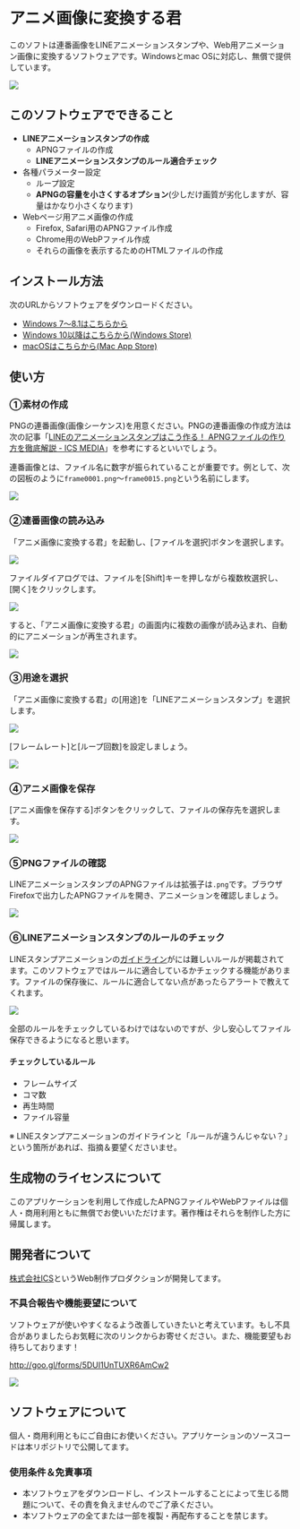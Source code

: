 # アニメ画像に変換する君

このソフトは連番画像をLINEアニメーションスタンプや、Web用アニメーション画像に変換するソフトウェアです。Windowsとmac OSに対応し、無償で提供しています。


![](imgs/help-thumb.png)


## このソフトウェアでできること

- **LINEアニメーションスタンプの作成**
  - APNGファイルの作成
  - **LINEアニメーションスタンプのルール適合チェック**
- 各種パラメーター設定
  - ループ設定
  - **APNGの容量を小さくするオプション**(少しだけ画質が劣化しますが、容量はかなり小さくなります)
- Webページ用アニメ画像の作成
  - Firefox, Safari用のAPNGファイル作成
  - Chrome用のWebPファイル作成
  - それらの画像を表示するためのHTMLファイルの作成

## インストール方法

次のURLからソフトウェアをダウンロードください。

- [Windows 7〜8.1はこちらから](https://github.com/ics-creative/160609_animation-image-generator/blob/master/help/Help_Windows.md)
- [Windows 10以降はこちらから(Windows Store)](https://www.microsoft.com/ja-jp/p/%E3%82%A2%E3%83%8B%E3%83%A1%E7%94%BB%E5%83%8F%E3%81%AB%E5%A4%89%E6%8F%9B%E3%81%99%E3%82%8B%E5%90%9B/9n36kvc52st9?activetab)
- [macOSはこちらから(Mac App Store)](https://itunes.apple.com/jp/app/anime-hua-xiangni-bian-huansuru/id1127676902?mt=12)

## 使い方

### ①素材の作成

PNGの連番画像(画像シーケンス)を用意ください。PNGの連番画像の作成方法は次の記事「[LINEのアニメーションスタンプはこう作る！ APNGファイルの作り方を徹底解説 - ICS MEDIA](https://ics.media/entry/12268/2)」を参考にするといいでしょう。

連番画像とは、ファイル名に数字が振られていることが重要です。例として、次の図板のように`frame0001.png`〜`frame0015.png`という名前にします。

![](https://ics.media/wp-content/uploads/2016/06/160603_line_stamp_06.jpg)

### ②連番画像の読み込み

「アニメ画像に変換する君」を起動し、[ファイルを選択]ボタンを選択します。

![](imgs/help-step-file-select.png)


ファイルダイアログでは、ファイルを[Shift]キーを押しながら複数枚選択し、[開く]をクリックします。


![](imgs/help-step-file-select-finder.png)

すると、「アニメ画像に変換する君」の画面内に複数の画像が読み込まれ、自動的にアニメーションが再生されます。

![](imgs/help-step-imported.png)

### ③用途を選択

「アニメ画像に変換する君」の[用途]を「LINEアニメーションスタンプ」を選択します。

![](imgs/help-select-preset.png)

[フレームレート]と[ループ回数]を設定しましょう。

![](imgs/help-set-anim.png)

### ④アニメ画像を保存

[アニメ画像を保存する]ボタンをクリックして、ファイルの保存先を選択します。

![](imgs/help-save.png)

### ⑤PNGファイルの確認

LINEアニメーションスタンプのAPNGファイルは拡張子は`.png`です。ブラウザFirefoxで出力したAPNGファイルを開き、アニメーションを確認しましょう。

![](imgs/help-firefox.png)

### ⑥LINEアニメーションスタンプのルールのチェック

LINEスタンプアニメーションの[ガイドライン](https://creator.line.me/ja/guideline/animationsticker/detail/)がには難しいルールが掲載されてます。このソフトウェアではルールに適合しているかチェックする機能があります。ファイルの保存後に、ルールに適合してない点があったらアラートで教えてくれます。

![](imgs/help-validate.png)

全部のルールをチェックしているわけではないのですが、少し安心してファイル保存できるようになると思います。

#### チェックしているルール

- フレームサイズ
- コマ数
- 再生時間
- ファイル容量

※ LINEスタンプアニメーションのガイドラインと「ルールが違うんじゃない？」という箇所があれば、指摘＆要望くださいませ。

## 生成物のライセンスについて

このアプリケーションを利用して作成したAPNGファイルやWebPファイルは個人・商用利用ともに無償でお使いいただけます。著作権はそれらを制作した方に帰属します。



## 開発者について

[株式会社ICS](https://ics.media/)というWeb制作プロダクションが開発してます。


### 不具合報告や機能要望について

ソフトウェアが使いやすくなるよう改善していきたいと考えています。もし不具合がありましたらお気軽に次のリンクからお寄せください。また、機能要望もお待ちしております！

http://goo.gl/forms/5DUI1UnTUXR6AmCw2

![](imgs/help-enquete.png)

## ソフトウェアについて

個人・商用利用ともにご自由にお使いください。アプリケーションのソースコードは本リポジトリで公開してます。

### 使用条件＆免責事項

- 本ソフトウェアをダウンロードし、インストールすることによって生じる問題について、その責を負えませんのでご了承ください。
- 本ソフトウェアの全てまたは一部を複製・再配布することを禁じます。
